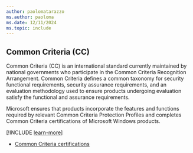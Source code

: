 ```yaml
---
author: paolomatarazzo
ms.author: paoloma
ms.date: 12/11/2024
ms.topic: include
---
```


## Common Criteria (CC)

Common Criteria (CC) is an international standard currently maintained by national governments who participate in the Common Criteria Recognition Arrangement. Common Criteria defines a common taxonomy for security functional requirements, security assurance requirements, and an evaluation methodology used to ensure products undergoing evaluation satisfy the functional and assurance requirements.

Microsoft ensures that products incorporate the features and functions required by relevant Common Criteria Protection Profiles and completes Common Criteria certifications of Microsoft Windows products.

[!INCLUDE [learn-more](learn-more.md)]

- [Common Criteria certifications](/windows/security/threat-protection/windows-platform-common-criteria)
